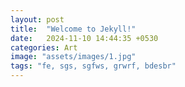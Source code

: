 ```yaml
---
layout: post
title:  "Welcome to Jekyll!"
date:   2024-11-10 14:44:35 +0530
categories: Art
image: "assets/images/1.jpg"
tags: "fe, sgs, sgfws, grwrf, bdesbr"
---
```

